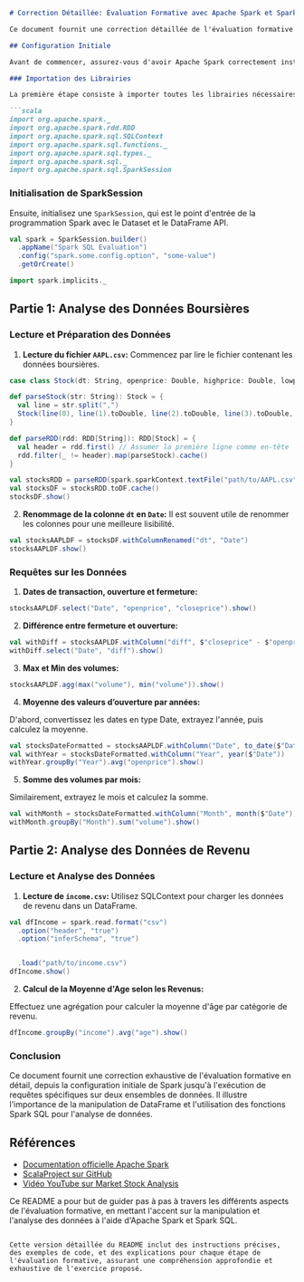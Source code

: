 ```markdown
# Correction Détaillée: Évaluation Formative avec Apache Spark et Spark SQL

Ce document fournit une correction détaillée de l'évaluation formative portant sur l'analyse de données à l'aide d'Apache Spark et Spark SQL. Nous couvrirons deux parties principales: l'analyse de données boursières (`AAPL.csv`) et l'analyse de données de revenu (`income.csv`).

## Configuration Initiale

Avant de commencer, assurez-vous d'avoir Apache Spark correctement installé et configuré sur votre machine. Vous aurez besoin de Spark 2.x ou une version ultérieure pour exécuter les exemples de code de cette évaluation.

### Importation des Librairies

La première étape consiste à importer toutes les librairies nécessaires pour notre projet Spark. Voici les imports requis pour notre session Spark :

```scala
import org.apache.spark._
import org.apache.spark.rdd.RDD
import org.apache.spark.sql.SQLContext
import org.apache.spark.sql.functions._
import org.apache.spark.sql.types._
import org.apache.spark.sql._
import org.apache.spark.sql.SparkSession
```

### Initialisation de SparkSession

Ensuite, initialisez une `SparkSession`, qui est le point d'entrée de la programmation Spark avec le Dataset et le DataFrame API.

```scala
val spark = SparkSession.builder()
  .appName("Spark SQL Evaluation")
  .config("spark.some.config.option", "some-value")
  .getOrCreate()

import spark.implicits._
```

## Partie 1: Analyse des Données Boursières

### Lecture et Préparation des Données

1. **Lecture du fichier `AAPL.csv`:** Commencez par lire le fichier contenant les données boursières.

```scala
case class Stock(dt: String, openprice: Double, highprice: Double, lowprice: Double, closeprice: Double, volume: Double, adjcloseprice: Double)

def parseStock(str: String): Stock = {
  val line = str.split(",")
  Stock(line(0), line(1).toDouble, line(2).toDouble, line(3).toDouble, line(4).toDouble, line(5).toDouble, line(6).toDouble)
}

def parseRDD(rdd: RDD[String]): RDD[Stock] = {
  val header = rdd.first() // Assumer la première ligne comme en-tête
  rdd.filter(_ != header).map(parseStock).cache()
}

val stocksRDD = parseRDD(spark.sparkContext.textFile("path/to/AAPL.csv"))
val stocksDF = stocksRDD.toDF.cache()
stocksDF.show()
```

2. **Renommage de la colonne `dt` en `Date`:** Il est souvent utile de renommer les colonnes pour une meilleure lisibilité.

```scala
val stocksAAPLDF = stocksDF.withColumnRenamed("dt", "Date")
stocksAAPLDF.show()
```

### Requêtes sur les Données

1. **Dates de transaction, ouverture et fermeture:**

```scala
stocksAAPLDF.select("Date", "openprice", "closeprice").show()
```

2. **Différence entre fermeture et ouverture:**

```scala
val withDiff = stocksAAPLDF.withColumn("diff", $"closeprice" - $"openprice")
withDiff.select("Date", "diff").show()
```

3. **Max et Min des volumes:**

```scala
stocksAAPLDF.agg(max("volume"), min("volume")).show()
```

4. **Moyenne des valeurs d’ouverture par années:**

D'abord, convertissez les dates en type Date, extrayez l'année, puis calculez la moyenne.

```scala
val stocksDateFormatted = stocksAAPLDF.withColumn("Date", to_date($"Date", "yyyy-MM-dd"))
val withYear = stocksDateFormatted.withColumn("Year", year($"Date"))
withYear.groupBy("Year").avg("openprice").show()
```

5. **Somme des volumes par mois:**

Similairement, extrayez le mois et calculez la somme.

```scala
val withMonth = stocksDateFormatted.withColumn("Month", month($"Date"))
withMonth.groupBy("Month").sum("volume").show()
```

## Partie 2: Analyse des Données de Revenu

### Lecture et Analyse des Données

1. **Lecture de `income.csv`:** Utilisez SQLContext pour charger les données de revenu dans un DataFrame.

```scala
val dfIncome = spark.read.format("csv")
  .option("header", "true")
  .option("inferSchema", "true")


  .load("path/to/income.csv")
dfIncome.show()
```

2. **Calcul de la Moyenne d'Age selon les Revenus:**

Effectuez une agrégation pour calculer la moyenne d'âge par catégorie de revenu.

```scala
dfIncome.groupBy("income").avg("age").show()
```

### Conclusion

Ce document fournit une correction exhaustive de l'évaluation formative en détail, depuis la configuration initiale de Spark jusqu'à l'exécution de requêtes spécifiques sur deux ensembles de données. Il illustre l'importance de la manipulation de DataFrame et l'utilisation des fonctions Spark SQL pour l'analyse de données.

## Références

- [Documentation officielle Apache Spark](https://spark.apache.org/docs/latest/)
- [ScalaProject sur GitHub](https://github.com/brahmbhattspandan/ScalaProject/tree/master/data/stocks)
- [Vidéo YouTube sur Market Stock Analysis](https://www.youtube.com/watch?v=Mxw6QZk1CMY)

Ce README a pour but de guider pas à pas à travers les différents aspects de l'évaluation formative, en mettant l'accent sur la manipulation et l'analyse des données à l'aide d'Apache Spark et Spark SQL.
```

Cette version détaillée du README inclut des instructions précises, des exemples de code, et des explications pour chaque étape de l'évaluation formative, assurant une compréhension approfondie et exhaustive de l'exercice proposé.
